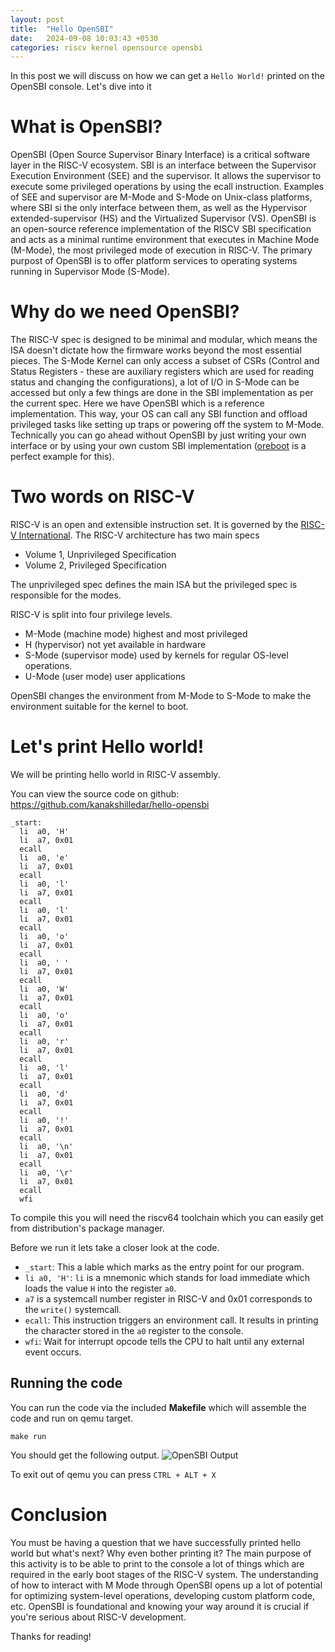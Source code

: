```yaml
---
layout: post
title:  "Hello OpenSBI"
date:   2024-09-08 10:03:43 +0530
categories: riscv kernel opensource opensbi
---
```


In this post we will discuss on how we can get a `Hello World!` printed on the 
OpenSBI console. Let's dive into it

# What is OpenSBI?
OpenSBI (Open Source Supervisor Binary Interface) is a critical software layer 
in the RISC-V ecosystem. SBI is an interface between the Supervisor Execution 
Environment (SEE) and the supervisor. It allows the supervisor to execute some 
privileged operations by using the ecall instruction. Examples of SEE and 
supervisor are M-Mode and S-Mode on Unix-class platforms, where SBI si the only
interface between them, as well as the Hypervisor extended-supervisor (HS) and 
the Virtualized Supervisor (VS). OpenSBI is an open-source reference 
implementation of the RISCV SBI specification and acts as a minimal runtime
environment that executes in Machine Mode (M-Mode), the most privileged mode
of execution in RISC-V. The primary purpost of OpenSBI is to offer platform
services to operating systems running in Supervisor Mode (S-Mode).

# Why do we need OpenSBI?
The RISC-V spec is designed to be minimal and modular, which means the ISA 
doesn't dictate how the firmware works beyond the most essential pieces. 
The S-Mode Kernel can only access a subset of CSRs (Control and Status
Registers - these are auxiliary registers which are used for reading status
and changing the configurations), a lot of I/O in S-Mode can be accessed but
only a few things are done in the SBI implementation as per the current spec.
Here we have OpenSBI which is a reference implementation. This way, your OS
can call any SBI function and offload privileged tasks like setting up traps
or powering off the system to M-Mode. Technically you can go ahead without
OpenSBI by just writing your own interface or by using your own custom SBI
implementation ([oreboot](https://github.com/oreboot/oreboot) is a perfect example for
this). 


# Two words on RISC-V
RISC-V is an open and extensible instruction set. It is governed by 
the [RISC-V International](https://riscv.org). The RISC-V architecture has
two main specs
* Volume 1, Unprivileged Specification
* Volume 2, Privileged Specification

The unprivileged spec defines the main ISA but the privileged spec is responsible
for the modes.

RISC-V is split into four privilege levels.
* M-Mode (machine mode) highest and most privileged
* H (hypervisor) not yet available in hardware
* S-Mode (supervisor mode) used by kernels for regular OS-level operations.
* U-Mode (user mode) user applications

OpenSBI changes the environment from M-Mode to S-Mode to make the environment
suitable for the kernel to boot.

# Let's print Hello world!
We will be printing hello world in RISC-V assembly.

You can view the source code on github: https://github.com/kanakshilledar/hello-opensbi

```assembly
_start:
  li  a0, 'H'
  li  a7, 0x01
  ecall
  li  a0, 'e'
  li  a7, 0x01
  ecall
  li  a0, 'l'
  li  a7, 0x01
  ecall
  li  a0, 'l'
  li  a7, 0x01
  ecall
  li  a0, 'o'
  li  a7, 0x01
  ecall
  li  a0, ' '
  li  a7, 0x01
  ecall
  li  a0, 'W'
  li  a7, 0x01
  ecall
  li  a0, 'o'
  li  a7, 0x01
  ecall
  li  a0, 'r'
  li  a7, 0x01
  ecall
  li  a0, 'l'
  li  a7, 0x01
  ecall
  li  a0, 'd'
  li  a7, 0x01
  ecall
  li  a0, '!'
  li  a7, 0x01
  ecall
  li  a0, '\n'
  li  a7, 0x01
  ecall
  li  a0, '\r'
  li  a7, 0x01
  ecall
  wfi
```
To compile this you will need the riscv64 toolchain which you can easily 
get from distribution's package manager.

Before we run it lets take a closer look at the code.
* `_start`: This a lable which marks as the entry point for our program.
* `li a0, 'H'`: `li` is a mnemonic which stands for load immediate which 
loads the value `H` into the register `a0`.
* `a7` is a systemcall number register in RISC-V and 0x01 corresponds 
to the `write()` systemcall.
* `ecall`: This instruction triggers an environment call. It results in 
printing the character stored in the `a0` register to the console.
* `wfi`: Wait for interrupt opcode tells the CPU to halt until any external
event occurs.

## Running the code
You can run the code via the included **Makefile** which will assemble the 
code and run on qemu target.

```console
make run
```
You should get the following output.
![OpenSBI Output](https://dev-to-uploads.s3.amazonaws.com/uploads/articles/awihfmf37im7tk5py1ru.png)

To exit out of qemu you can press `CTRL + ALT + X`

# Conclusion
You must be having a question that we have successfully printed hello 
world but what's next? Why even bother printing it? The main purpose of 
this activity is to be able to print to the console a lot of things which
are required in the early boot stages of the RISC-V system. The understanding 
of how to interact with M Mode through OpenSBI opens up a lot of potential for 
optimizing system-level operations, developing custom platform code, etc. 
OpenSBI is foundational and knowing your way around it is crucial if you're 
serious about RISC-V development.

Thanks for reading!

